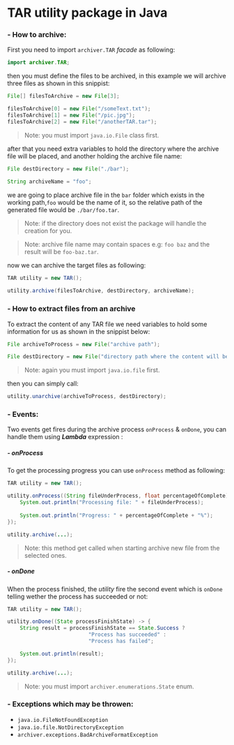 # TAR utility package in Java

### - How to archive:

First you need to import `archiver.TAR` _facade_ as following:

```java
import archiver.TAR;
```
then you must define the files to be archived, in this example we will archive three files as shown in this snippist:
```java
File[] filesToArchive = new File[3];

filesToArchive[0] = new File("/someText.txt");
filesToArchive[1] = new File("/pic.jpg");
filesToArchive[2] = new File("/anotherTAR.tar");
```
> Note: you must import `java.io.File` class first.

after that you need extra variables to hold the directory where the archive file will be placed, and another holding the archive file name:

``` Java
File destDirectory = new File("./bar");

String archiveName = "foo";
```


we are going to place archive file in the `bar` folder which exists in the working path,`foo` would be the name of it, so the relative path of the generated file would be `./bar/foo.tar`.

> Note: if the directory does not exist the package will handle the creation for you.

> Note: archive file name may contain spaces e.g: `foo baz` and the result will be `foo-baz.tar`.

now we can archive the target files as following:

``` Java
TAR utility = new TAR();
    
utility.archive(filesToArchive, destDirectory, archiveName);
```



### - How to extract files from an archive
To extract the content of any TAR file we need variables to hold some information for us as shown in the snippist below:
``` java
File archiveToProcess = new File("archive path");

File destDirectory = new File("directory path where the content will be extracted to");
```
> Note: again you must import `java.io.file` first.

then you can simply call:

``` java
utility.unarchive(archiveToProcess, destDirectory);
```
### - Events:

Two events get fires during the archive process `onProcess` & `onDone`,  you can handle them using ***Lambda***  expression :

##### - onProcess
To get the processing progress you can use `onProcess` method as following:
``` java
TAR utility = new TAR();

utility.onProcess((String fileUnderProcess, float percentageOfComplete) -> {
	System.out.println("Processing file: " + fileUnderProcess);
	
	System.out.println("Progress: " + percentageOfComplete + "%");
});

utility.archive(...);
```
> Note: this method get called when starting archive new file from the selected ones.

##### - onDone
When the process finished, the _utility_ fire the second event which is `onDone` telling wether the process has succeeded or not:
``` java
TAR utility = new TAR();

utility.onDone((State processFinishState) -> {
	String result = processFinishState == State.Success ?
					      "Process has succeeded" : 
					      "Process has failed";

	System.out.println(result);
});

utility.archive(...);
```
> Note: you must import `archiver.enumerations.State` enum.

### - Exceptions which may be throwen:
- `java.io.FileNotFoundException`
- `java.io.file.NotDirectoryException`
- `archiver.exceptions.BadArchiveFormatException`